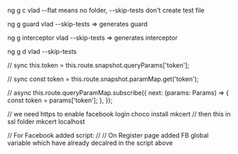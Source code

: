 ng g c vlad --flat means no folder, --skip-tests don't create test file

ng g guard vlad --skip-tests => generates guard

ng g interceptor vlad --skip-tests => generates interceptor

ng g d vlad --skip-tests

// sync
this.token = this.route.snapshot.queryParams['token'];

// sync
const token = this.route.snapshot.paramMap.get('token');

// async
this.route.queryParamMap.subscribe({
    next: (params: Params) => {
    const token = params['token'];
    },
});

// we need https to enable facebook login
choco install mkcert
// then this in ssl folder
mkcert localhost

// For Facebook added script:
// <script async defer crossorigin="anonymous" src="https://connect.facebook.net/en_US/sdk.js#xfbml=1&version=v22.0&appId=1177824133842884"></script>
// On Register page added FB global variable which have already decalred in the script above